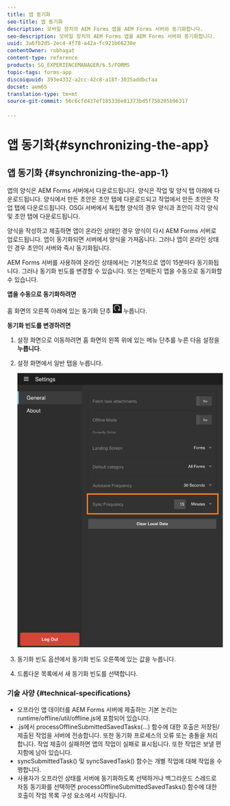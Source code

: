 ```yaml
---
title: 앱 동기화
seo-title: 앱 동기화
description: 모바일 장치의 AEM Forms 앱을 AEM Forms 서버와 동기화합니다.
seo-description: 모바일 장치의 AEM Forms 앱을 AEM Forms 서버와 동기화합니다.
uuid: 3a6fb2d5-2ec4-4f78-a42a-fc921b66238e
contentOwner: robhagat
content-type: reference
products: SG_EXPERIENCEMANAGER/6.5/FORMS
topic-tags: forms-app
discoiquuid: 393e4332-a2cc-42c8-a18f-3035addbcfaa
docset: aem65
translation-type: tm+mt
source-git-commit: 56c6cfd437ef185336e81373bd5f758205b96317

---
```



# 앱 동기화{#synchronizing-the-app}

## 앱 동기화 {#synchronizing-the-app-1}

앱의 양식은 AEM Forms 서버에서 다운로드됩니다. 양식은 작업 및 양식 탭 아래에 다운로드됩니다. 양식에서 만든 초안은 초안 탭에 다운로드되고 작업에서 만든 초안은 작업 탭에 다운로드됩니다. OSGi 서버에서 독립형 양식의 경우 양식과 초안이 각각 양식 및 초안 탭에 다운로드됩니다.

양식을 작성하고 제출하면 앱이 온라인 상태인 경우 양식이 다시 AEM Forms 서버로 업로드됩니다. 앱이 동기화되면 서버에서 양식을 가져옵니다. 그러나 앱이 온라인 상태인 경우 초안이 서버와 즉시 동기화됩니다.

AEM Forms 서버를 사용하여 온라인 상태에서는 기본적으로 앱이 15분마다 동기화됩니다. 그러나 동기화 빈도를 변경할 수 있습니다. 또는 언제든지 앱을 수동으로 동기화할 수 있습니다.

**앱을 수동으로 동기화하려면**

홈 화면의 오른쪽 아래에 있는 동기화 단추 ![동기화 앱을](assets/sync-app.png) 누릅니다.

**동기화 빈도를 변경하려면**

1. 설정 화면으로 이동하려면 홈 화면의 왼쪽 위에 있는 메뉴 단추를 누른 다음 설정을 **누릅니다**.
1. 설정 화면에서 일반 탭을 누릅니다.

   ![일반 설정 창에서 빈도 설정 동기화](assets/gen-settings-2.png)

1. 동기화 빈도 옵션에서 동기화 빈도 오른쪽에 있는 값을 누릅니다.
1. 드롭다운 목록에서 새 동기화 빈도를 선택합니다.

### 기술 사양 {#technical-specifications}

* 오프라인 앱 데이터를 AEM Forms 서버에 제출하는 기본 논리는 runtime/offline/util/offline.js에 포함되어 있습니다.
* .js에서 processOfflineSubmittedSavedTasks(...) 함수에 대한 호출은 저장된/제출된 작업을 서버에 전송합니다. 또한 동기화 프로세스의 오류 또는 충돌을 처리합니다. 작업 제출이 실패하면 앱의 작업이 실패로 표시됩니다. 또한 작업은 보낼 편지함에 남아 있습니다.
* syncSubmittedTask() 및 syncSavedTask() 함수는 개별 작업에 대해 작업을 수행합니다.
* 사용자가 오프라인 상태를 서버에 동기화하도록 선택하거나 백그라운드 스레드로 자동 동기화를 선택하면 processOfflineSubmittedSavedTasks() 함수에 대한 호출이 작업 목록 구성 요소에서 시작됩니다.
